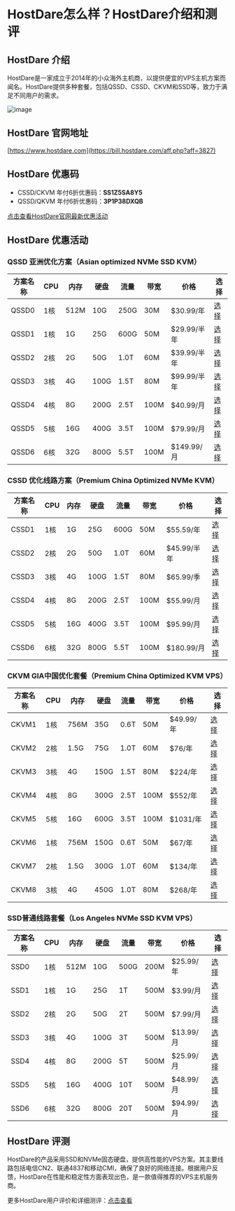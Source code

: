 
# HostDare怎么样？HostDare介绍和测评

## HostDare 介绍
HostDare是一家成立于2014年的小众海外主机商，以提供便宜的VPS主机方案而闻名。HostDare提供多种套餐，包括QSSD、CSSD、CKVM和SSD等，致力于满足不同用户的需求。

![image](https://github.com/jhnsncecila/HostDare/assets/169743178/8e13ab39-3693-46d1-a92d-1483c7292848)

## HostDare 官网地址
[https://www.hostdare.com](https://bill.hostdare.com/aff.php?aff=3827)

## HostDare 优惠码
- CSSD/CKVM 年付6折优惠码：**SS1Z5SA8Y5**
- QSSD/QKVM 年付6折优惠码：**3P1P38DXQB**

[点击查看HostDare官网最新优惠活动](https://bill.hostdare.com/aff.php?aff=3827)

## HostDare 优惠活动

### QSSD 亚洲优化方案（Asian optimized NVMe SSD KVM）

| 方案名称 | CPU | 内存 | 硬盘 | 流量 | 带宽 | 价格 | 选择 |
| --- | --- | --- | --- | --- | --- | --- | --- |
| QSSD0 | 1核 | 512M | 10G | 250G | 30M | $30.99/年 | [选择](https://bill.hostdare.com/aff.php?aff=3827&pid=115) |
| QSSD1 | 1核 | 1G | 25G | 600G | 50M | $29.99/半年 | [选择](https://bill.hostdare.com/aff.php?aff=3827&pid=116) |
| QSSD2 | 2核 | 2G | 50G | 1.0T | 60M | $39.99/半年 | [选择](https://bill.hostdare.com/aff.php?aff=3827&pid=117) |
| QSSD3 | 3核 | 4G | 100G | 1.5T | 80M | $99.99/半年 | [选择](https://bill.hostdare.com/aff.php?aff=3827&pid=118) |
| QSSD4 | 4核 | 8G | 200G | 2.5T | 100M | $40.99/月 | [选择](https://bill.hostdare.com/aff.php?aff=3827&pid=119) |
| QSSD5 | 5核 | 16G | 400G | 3.5T | 100M | $79.99/月 | [选择](https://bill.hostdare.com/aff.php?aff=3827&pid=120) |
| QSSD6 | 6核 | 32G | 800G | 5.5T | 100M | $149.99/月 | [选择](https://bill.hostdare.com/aff.php?aff=3827&pid=121) |

### CSSD 优化线路方案（Premium China Optimized NVMe KVM）

| 方案名称 | CPU | 内存 | 硬盘 | 流量 | 带宽 | 价格 | 选择 |
| --- | --- | --- | --- | --- | --- | --- | --- |
| CSSD1 | 1核 | 1G | 25G | 600G | 50M | $55.59/年 | [选择](https://manage.hostdare.com/aff.php?aff=3827&pid=106) |
| CSSD2 | 2核 | 2G | 50G | 1.0T | 60M | $45.99/半年 | [选择](https://manage.hostdare.com/aff.php?aff=3827&pid=107) |
| CSSD3 | 3核 | 4G | 100G | 1.5T | 80M | $65.99/季 | [选择](https://manage.hostdare.com/aff.php?aff=3827&pid=108) |
| CSSD4 | 4核 | 8G | 200G | 2.5T | 100M | $55.99/月 | [选择](https://manage.hostdare.com/aff.php?aff=3827&pid=109) |
| CSSD5 | 5核 | 16G | 400G | 3.5T | 100M | $95.99/月 | [选择](https://manage.hostdare.com/aff.php?aff=3827&pid=110) |
| CSSD6 | 6核 | 32G | 800G | 5.5T | 100M | $180.99/月 | [选择](https://manage.hostdare.com/aff.php?aff=3827&pid=111) |

### CKVM GIA中国优化套餐（Premium China Optimized KVM VPS）

| 方案名称 | CPU | 内存 | 硬盘 | 流量 | 带宽 | 价格 | 选择 |
| --- | --- | --- | --- | --- | --- | --- | --- |
| CKVM1 | 1核 | 756M | 35G | 0.6T | 50M | $49.99/年 | [选择](https://manage.hostdare.com/aff.php?aff=3827&pid=74) |
| CKVM2 | 2核 | 1.5G | 75G | 1.0T | 60M | $76/年 | [选择](https://manage.hostdare.com/aff.php?aff=3827&pid=75) |
| CKVM3 | 3核 | 4G | 150G | 1.5T | 80M | $224/年 | [选择](https://manage.hostdare.com/aff.php?aff=3827&pid=76) |
| CKVM4 | 4核 | 8G | 300G | 2.5T | 100M | $552/年 | [选择](https://manage.hostdare.com/aff.php?aff=3827&pid=83) |
| CKVM5 | 5核 | 16G | 600G | 3.5T | 100M | $1031/年 | [选择](https://manage.hostdare.com/aff.php?aff=3827&pid=84) |
| CKVM6 | 1核 | 756M | 150G | 0.6T | 50M | $67/年 | [选择](https://manage.hostdare.com/aff.php?aff=3827&pid=93) |
| CKVM7 | 2核 | 1.5G | 300G | 1.0T | 60M | $134/年 | [选择](https://manage.hostdare.com/aff.php?aff=3827&pid=92) |
| CKVM8 | 3核 | 4G | 450G | 1.0T | 80M | $268/年 | [选择](https://manage.hostdare.com/aff.php?aff=3827&pid=91) |

### SSD普通线路套餐（Los Angeles NVMe SSD KVM VPS）

| 方案名称 | CPU | 内存 | 硬盘 | 流量 | 带宽 | 价格 | 选择 |
| --- | --- | --- | --- | --- | --- | --- | --- |
| SSD0 | 1核 | 512M | 10G | 500G | 200M | $25.99/年 | [选择](https://bill.hostdare.com/aff.php?aff=3827&pid=113) |
| SSD1 | 1核 | 1G | 25G | 1T | 500M | $3.99/月 | [选择](https://bill.hostdare.com/aff.php?aff=3827&pid=60) |
| SSD2 | 2核 | 2G | 50G | 2T | 500M | $7.99/月 | [选择](https://bill.hostdare.com/aff.php?aff=3827&pid=61) |
| SSD3 | 3核 | 4G | 100G | 3T | 500M | $13.99/月 | [选择](https://bill.hostdare.com/aff.php?aff=3827&pid=62) |
| SSD4 | 4核 | 8G | 200G | 5T | 500M | $25.99/月 | [选择](https://bill.hostdare.com/aff.php?aff=3827&pid=102) |
| SSD5 | 5核 | 16G | 400G | 10T | 500M | $48.99/月 | [选择](https://bill.hostdare.com/aff.php?aff=3827&pid=103) |
| SSD6 | 6核 | 32G | 800G | 20T | 500M | $94.99/月 | [选择](https://bill.hostdare.com/aff.php?aff=3827&pid=104) |

## HostDare 评测
HostDare的产品采用SSD和NVMe固态硬盘，提供高性能的VPS方案。其主要线路包括电信CN2、联通4837和移动CMI，确保了良好的网络连接。根据用户反馈，HostDare在性能和稳定性方面表现出色，是一款值得推荐的VPS主机服务商。

更多HostDare用户评价和详细测评：[点击查看](https://bill.hostdare.com/aff.php?aff=3827)
```
